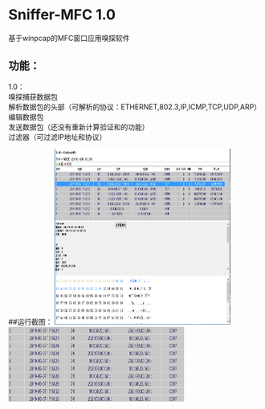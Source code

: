 # Sniffer-MFC 1.0
基于winpcap的MFC窗口应用嗅探软件
## 功能：
1.0：   
  嗅探捕获数据包   
  解析数据包的头部（可解析的协议：ETHERNET,802.3,IP,ICMP,TCP,UDP,ARP）  
  编辑数据包  
  发送数据包（还没有重新计算验证和的功能）  
  过滤器（可过滤IP地址和协议）
   
   
##运行截图：
<img src="https://github.com/k946/Sniffer-MFC/blob/master/Sniffer-WindowsMFC/runtimeText/主体.PNG" width="350" height="350" alt="图片加载失败时，显示这段字"/>  
<img src="https://github.com/k946/Sniffer-MFC/blob/master/Sniffer-WindowsMFC/runtimeText/重新发送ping包.PNG" width="350" height="150" alt="图片加载失败时，显示这段字"/>  

